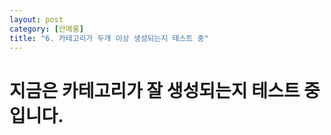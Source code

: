 ```yaml
---
layout: post
category: [안메롱]
title: "6. 카테고리가 두개 이상 생성되는지 테스트 중"
---
```


# 지금은 카테고리가 잘 생성되는지 테스트 중 입니다.
